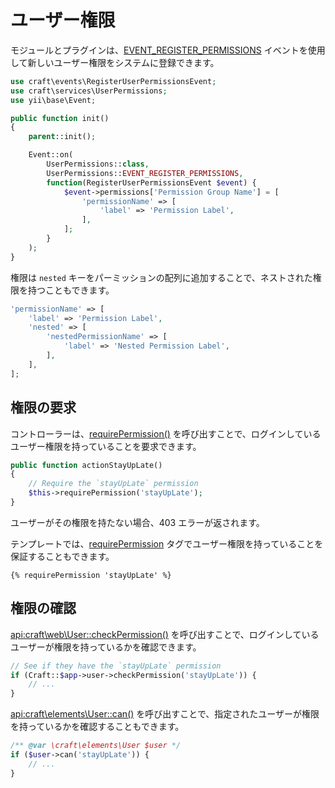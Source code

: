 # ユーザー権限

モジュールとプラグインは、[EVENT_REGISTER_PERMISSIONS](api:craft\services\UserPermissions::EVENT_REGISTER_PERMISSIONS) イベントを使用して新しいユーザー権限をシステムに登録できます。

```php
use craft\events\RegisterUserPermissionsEvent;
use craft\services\UserPermissions;
use yii\base\Event;

public function init()
{
    parent::init();

    Event::on(
        UserPermissions::class,
        UserPermissions::EVENT_REGISTER_PERMISSIONS,
        function(RegisterUserPermissionsEvent $event) {
            $event->permissions['Permission Group Name'] = [
                'permissionName' => [
                    'label' => 'Permission Label',
                ],
            ];
        }
    );
}
```

権限は `nested` キーをパーミッションの配列に追加することで、ネストされた権限を持つこともできます。

```php
'permissionName' => [
    'label' => 'Permission Label',
    'nested' => [
        'nestedPermissionName' => [
            'label' => 'Nested Permission Label',
        ],
    ],
];
```

## 権限の要求

コントローラーは、[requirePermission()](api:craft\web\Controller::requirePermission()) を呼び出すことで、ログインしているユーザー権限を持っていることを要求できます。

```php
public function actionStayUpLate()
{
    // Require the `stayUpLate` permission
    $this->requirePermission('stayUpLate');
}
```

ユーザーがその権限を持たない場合、403 エラーが返されます。

テンプレートでは、[requirePermission](../dev/tags/requirepermission.md) タグでユーザー権限を持っていることを保証することもできます。

```twig
{% requirePermission 'stayUpLate' %}
```

## 権限の確認

<api:craft\web\User::checkPermission()> を呼び出すことで、ログインしているユーザーが権限を持っているかを確認できます。

```php
// See if they have the `stayUpLate` permission
if (Craft::$app->user->checkPermission('stayUpLate')) {
    // ...
}
```

<api:craft\elements\User::can()> を呼び出すことで、指定されたユーザーが権限を持っているかを確認することもできます。

```php
/** @var \craft\elements\User $user */
if ($user->can('stayUpLate')) {
    // ...
}
```

